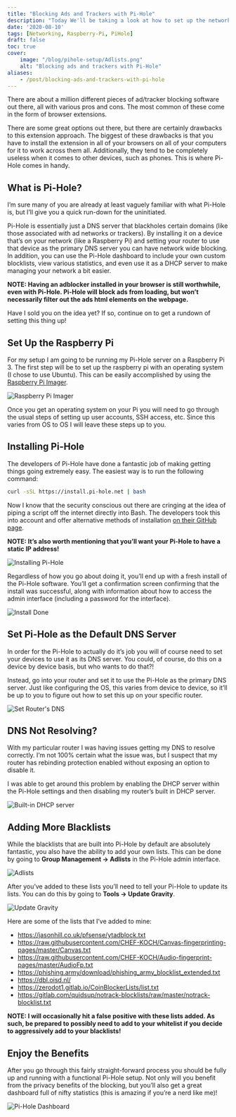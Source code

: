 ```yaml
---
title: "Blocking Ads and Trackers with Pi-Hole"
description: "Today We'll be taking a look at how to set up the network-wide ad/tracker blocking software Pi-Hole."
date: '2020-08-10'
tags: [Networking, Raspberry-Pi, PiHole]
draft: false
toc: true
cover:
    image: "/blog/pihole-setup/Adlists.png"
    alt: "Blocking ads and trackers with Pi-Hole"
aliases:
    - /post/blocking-ads-and-trackers-with-pi-hole
---
```


There are about a million different pieces of ad/tracker blocking software out there, all with various pros and cons. The most common of these come in the form of browser extensions.

There are some great options out there, but there are certainly drawbacks to this extension approach. The biggest of these drawbacks is that you have to install the extension in all of your browsers on all of your computers for it to work across them all. Additionally, they tend to be completely useless when it comes to other devices, such as phones. This is where Pi-Hole comes in handy.

<!--more-->

## What is Pi-Hole?

I’m sure many of you are already at least vaguely familiar with what Pi-Hole is, but I’ll give you a quick run-down for the uninitiated.

Pi-Hole is essentially just a DNS server that blackholes certain domains (like those associated with ad networks or trackers). By installing it on a device that’s on your network (like a Raspberry Pi) and setting your router to use that device as the primary DNS server you can have network wide blocking. In addition, you can use the Pi-Hole dashboard to include your own custom blocklists, view various statistics, and even use it as a DHCP server to make managing your network a bit easier.

**NOTE: Having an adblocker installed in your browser is still worthwhile, even with Pi-Hole. Pi-Hole will block ads from loading, but won’t necessarily filter out the ads html elements on the webpage.**

Have I sold you on the idea yet? If so, continue on to get a rundown of setting this thing up!

## Set Up the Raspberry Pi

For my setup I am going to be running my Pi-Hole server on a Raspberry Pi 3. The first step will be to set up the raspberry pi with an operating system (I chose to use Ubuntu). This can be easily accomplished by using the [Raspberry Pi Imager](https://www.raspberrypi.org/downloads/).

![Raspberry Pi Imager](/blog/pihole-setup/InstallOSOnRaspberryPi.png#center)

Once you get an operating system on your Pi you will need to go through the usual steps of setting up user accounts, SSH access, etc. Since this varies from OS to OS I will leave these steps up to you.

## Installing Pi-Hole

The developers of Pi-Hole have done a fantastic job of making getting things going extremely easy. The easiest way is to run the following command:

```sh
curl -sSL https://install.pi-hole.net | bash
```

Now I know that the security conscious out there are cringing at the idea of piping a script off the internet directly into Bash. The developers took this into account and offer alternative methods of installation [on their GitHub page](https://github.com/pi-hole/pi-hole).

**NOTE: It’s also worth mentioning that you’ll want your Pi-Hole to have a static IP address!**

![Installing Pi-Hole](/blog/pihole-setup/InstallingPiHole.png#center)

Regardless of how you go about doing it, you’ll end up with a fresh install of the Pi-Hole software. You’ll get a confirmation screen confirming that the install was successful, along with information about how to access the admin interface (including a password for the interface).

![Install Done](/blog/pihole-setup/InstallDone.png#center)

## Set Pi-Hole as the Default DNS Server

In order for the Pi-Hole to actually do it’s job you will of course need to set your devices to use it as its DNS server. You could, of course, do this on a device by device basis, but who wants to do that?!

Instead, go into your router and set it to use the Pi-Hole as the primary DNS server. Just like configuring the OS, this varies from device to device, so it’ll be up to you to figure out how to set this up on your specific router.

![Set Router's DNS](/blog/pihole-setup/SetDNSOnRouter.png#center)

## DNS Not Resolving?

With my particular router I was having issues getting my DNS to resolve correctly. I’m not 100% certain what the issue was, but I suspect that my router has rebinding protection enabled without exposing an option to disable it.

I was able to get around this problem by enabling the DHCP server within the Pi-Hole settings and then disabling my router’s built in DHCP server.

![Built-in DHCP server](/blog/pihole-setup/PiHoleDHCP.png#center)

## Adding More Blacklists

While the blacklists that are built into Pi-Hole by default are absolutely fantastic, you also have the ability to add your own lists. This can be done by going to **Group Management -> Adlists** in the Pi-Hole admin interface.

![Adlists](/blog/pihole-setup/Adlists.png#center)

After you’ve added to these lists you’ll need to tell your Pi-Hole to update its lists. You can do this by going to **Tools -> Update Gravity**.

![Update Gravity](/blog/pihole-setup/UpdateGravity.png#center)

Here are some of the lists that I’ve added to mine:

* https://jasonhill.co.uk/pfsense/ytadblock.txt
* https://raw.githubusercontent.com/CHEF-KOCH/Canvas-fingerprinting-pages/master/Canvas.txt
* https://raw.githubusercontent.com/CHEF-KOCH/Audio-fingerprint-pages/master/AudioFp.txt
* https://phishing.army/download/phishing_army_blocklist_extended.txt
* https://dbl.oisd.nl/
* https://zerodot1.gitlab.io/CoinBlockerLists/list.txt
* https://gitlab.com/quidsup/notrack-blocklists/raw/master/notrack-blocklist.txt

**NOTE: I will occasionally hit a false positive with these lists added. As such, be prepared to possibly need to add to your whitelist if you decide to aggressively add to your blacklists!**

## Enjoy the Benefits

After you go through this fairly straight-forward process you should be fully up and running with a functional Pi-Hole setup. Not only will you benefit from the privacy benefits of the blocking, but you’ll also get a great dashboard full of nifty statistics (this is amazing if you’re a nerd like me)!

![Pi-Hole Dashboard](/blog/pihole-setup/Dashboard.png#center)